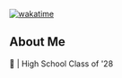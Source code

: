 [![wakatime](https://wakatime.com/badge/user/ae23bc9f-93e2-414f-aedd-ec2867613d4a.svg)](https://wakatime.com/@ae23bc9f-93e2-414f-aedd-ec2867613d4a)
<h2>About Me</h2>
🏫 | High School Class of '28            <br>   






